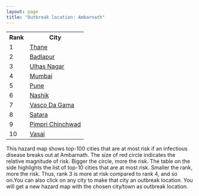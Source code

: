 ```yaml
---
layout: page
title: "Outbreak location: Ambarnath"
---
```

<div class="flex-container">
<div class="flex-item-left" id="mapid">
<script src="https://buda-magenta.github.io/hazard_map/load_map.js"></script>

<script>
var marker_outbreak = L.marker([19.143607, 73.295535],{"autoPan": true}).addTo(map); marker_outbreak.bindTooltip("Ambarnath").openTooltip();

var circle_1 = L.circle([19.194329, 72.970178], {"pane": "markerPane", "color": "red", "fill": true, "fillOpacity": 0.2, "fillRule": "evenodd", "lineCap": "round", "lineJoin": "round", "opacity": 1.0, "radius": 168223, "stroke": true, "weight": 3}).addTo(map);
circle_1.bindTooltip("Thane<br>rank: 1<br>hazard index: 0.168223")
circle_1.bindPopup('<a href="https://buda-magenta.github.io/hazard_map/Thane">Thane</a>')

var circle_2 = L.circle([25.895924, 82.437716], {"pane": "markerPane", "color": "red", "fill": true, "fillOpacity": 0.2, "fillRule": "evenodd", "lineCap": "round", "lineJoin": "round", "opacity": 1.0, "radius": 128112, "stroke": true, "weight": 3}).addTo(map);
circle_2.bindTooltip("Badlapur<br>rank: 2<br>hazard index: 0.128113")
circle_2.bindPopup('<a href="https://buda-magenta.github.io/hazard_map/Badlapur">Badlapur</a>')

var circle_3 = L.circle([19.261944, 73.194760], {"pane": "markerPane", "color": "red", "fill": true, "fillOpacity": 0.2, "fillRule": "evenodd", "lineCap": "round", "lineJoin": "round", "opacity": 1.0, "radius": 57485, "stroke": true, "weight": 3}).addTo(map);
circle_3.bindTooltip("Ulhas Nagar<br>rank: 3<br>hazard index: 0.057486")
circle_3.bindPopup('<a href="https://buda-magenta.github.io/hazard_map/Ulhas_Nagar">Ulhas Nagar</a>')

var circle_4 = L.circle([19.075990, 72.877393], {"pane": "markerPane", "color": "red", "fill": true, "fillOpacity": 0.2, "fillRule": "evenodd", "lineCap": "round", "lineJoin": "round", "opacity": 1.0, "radius": 13853, "stroke": true, "weight": 3}).addTo(map);
circle_4.bindTooltip("Mumbai<br>rank: 4<br>hazard index: 0.013854")
circle_4.bindPopup('<a href="https://buda-magenta.github.io/hazard_map/Mumbai">Mumbai</a>')

var circle_5 = L.circle([18.521428, 73.854454], {"pane": "markerPane", "color": "red", "fill": true, "fillOpacity": 0.2, "fillRule": "evenodd", "lineCap": "round", "lineJoin": "round", "opacity": 1.0, "radius": 3547, "stroke": true, "weight": 3}).addTo(map);
circle_5.bindTooltip("Pune<br>rank: 5<br>hazard index: 0.003547")
circle_5.bindPopup('<a href="https://buda-magenta.github.io/hazard_map/Pune">Pune</a>')

var circle_6 = L.circle([20.011247, 73.790236], {"pane": "markerPane", "color": "red", "fill": true, "fillOpacity": 0.2, "fillRule": "evenodd", "lineCap": "round", "lineJoin": "round", "opacity": 1.0, "radius": 1814, "stroke": true, "weight": 3}).addTo(map);
circle_6.bindTooltip("Nashik<br>rank: 6<br>hazard index: 0.001815")
circle_6.bindPopup('<a href="https://buda-magenta.github.io/hazard_map/Nashik">Nashik</a>')

var circle_7 = L.circle([15.398403, 73.812918], {"pane": "markerPane", "color": "red", "fill": true, "fillOpacity": 0.2, "fillRule": "evenodd", "lineCap": "round", "lineJoin": "round", "opacity": 1.0, "radius": 1360, "stroke": true, "weight": 3}).addTo(map);
circle_7.bindTooltip("Vasco Da Gama<br>rank: 7<br>hazard index: 0.001361")
circle_7.bindPopup('<a href="https://buda-magenta.github.io/hazard_map/Vasco_Da_Gama">Vasco Da Gama</a>')

var circle_8 = L.circle([17.636129, 74.298278], {"pane": "markerPane", "color": "red", "fill": true, "fillOpacity": 0.2, "fillRule": "evenodd", "lineCap": "round", "lineJoin": "round", "opacity": 1.0, "radius": 1185, "stroke": true, "weight": 3}).addTo(map);
circle_8.bindTooltip("Satara<br>rank: 8<br>hazard index: 0.001186")
circle_8.bindPopup('<a href="https://buda-magenta.github.io/hazard_map/Satara">Satara</a>')

var circle_9 = L.circle([18.627929, 73.800983], {"pane": "markerPane", "color": "red", "fill": true, "fillOpacity": 0.2, "fillRule": "evenodd", "lineCap": "round", "lineJoin": "round", "opacity": 1.0, "radius": 1163, "stroke": true, "weight": 3}).addTo(map);
circle_9.bindTooltip("Pimpri Chinchwad<br>rank: 9<br>hazard index: 0.001164")
circle_9.bindPopup('<a href="https://buda-magenta.github.io/hazard_map/Pimpri_Chinchwad">Pimpri Chinchwad</a>')

var circle_10 = L.circle([19.439885, 72.880383], {"pane": "markerPane", "color": "red", "fill": true, "fillOpacity": 0.2, "fillRule": "evenodd", "lineCap": "round", "lineJoin": "round", "opacity": 1.0, "radius": 735, "stroke": true, "weight": 3}).addTo(map);
circle_10.bindTooltip("Vasai<br>rank: 10<br>hazard index: 0.000736")
circle_10.bindPopup('<a href="https://buda-magenta.github.io/hazard_map/Vasai">Vasai</a>')

var circle_11 = L.circle([26.838100, 80.934600], {"pane": "markerPane", "color": "red", "fill": true, "fillOpacity": 0.2, "fillRule": "evenodd", "lineCap": "round", "lineJoin": "round", "opacity": 1.0, "radius": 565, "stroke": true, "weight": 3}).addTo(map);
circle_11.bindTooltip("Lucknow<br>rank: 11<br>hazard index: 0.000566")
circle_11.bindPopup('<a href="https://buda-magenta.github.io/hazard_map/Lucknow">Lucknow</a>')

var circle_12 = L.circle([19.295200, 72.854400], {"pane": "markerPane", "color": "red", "fill": true, "fillOpacity": 0.2, "fillRule": "evenodd", "lineCap": "round", "lineJoin": "round", "opacity": 1.0, "radius": 490, "stroke": true, "weight": 3}).addTo(map);
circle_12.bindTooltip("Mira-Bhayandar<br>rank: 12<br>hazard index: 0.000491")
circle_12.bindPopup('<a href="https://buda-magenta.github.io/hazard_map/Mira-Bhayandar">Mira-Bhayandar</a>')

var circle_13 = L.circle([19.362531, 73.078475], {"pane": "markerPane", "color": "red", "fill": true, "fillOpacity": 0.2, "fillRule": "evenodd", "lineCap": "round", "lineJoin": "round", "opacity": 1.0, "radius": 428, "stroke": true, "weight": 3}).addTo(map);
circle_13.bindTooltip("Bhiwandi<br>rank: 13<br>hazard index: 0.000429")
circle_13.bindPopup('<a href="https://buda-magenta.github.io/hazard_map/Bhiwandi">Bhiwandi</a>')

var circle_14 = L.circle([28.651718, 77.221939], {"pane": "markerPane", "color": "red", "fill": true, "fillOpacity": 0.2, "fillRule": "evenodd", "lineCap": "round", "lineJoin": "round", "opacity": 1.0, "radius": 342, "stroke": true, "weight": 3}).addTo(map);
circle_14.bindTooltip("Delhi<br>rank: 14<br>hazard index: 0.000342")
circle_14.bindPopup('<a href="https://buda-magenta.github.io/hazard_map/Delhi">Delhi</a>')

var circle_15 = L.circle([12.869810, 74.843008], {"pane": "markerPane", "color": "red", "fill": true, "fillOpacity": 0.2, "fillRule": "evenodd", "lineCap": "round", "lineJoin": "round", "opacity": 1.0, "radius": 269, "stroke": true, "weight": 3}).addTo(map);
circle_15.bindTooltip("Mangalore<br>rank: 15<br>hazard index: 0.000270")
circle_15.bindPopup('<a href="https://buda-magenta.github.io/hazard_map/Mangalore">Mangalore</a>')

var circle_16 = L.circle([25.335649, 83.007629], {"pane": "markerPane", "color": "red", "fill": true, "fillOpacity": 0.2, "fillRule": "evenodd", "lineCap": "round", "lineJoin": "round", "opacity": 1.0, "radius": 241, "stroke": true, "weight": 3}).addTo(map);
circle_16.bindTooltip("Varanasi<br>rank: 16<br>hazard index: 0.000241")
circle_16.bindPopup('<a href="https://buda-magenta.github.io/hazard_map/Varanasi">Varanasi</a>')

var circle_17 = L.circle([21.170200, 72.831100], {"pane": "markerPane", "color": "red", "fill": true, "fillOpacity": 0.2, "fillRule": "evenodd", "lineCap": "round", "lineJoin": "round", "opacity": 1.0, "radius": 237, "stroke": true, "weight": 3}).addTo(map);
circle_17.bindTooltip("Surat<br>rank: 17<br>hazard index: 0.000238")
circle_17.bindPopup('<a href="https://buda-magenta.github.io/hazard_map/Surat">Surat</a>')

var circle_18 = L.circle([23.021624, 72.579707], {"pane": "markerPane", "color": "red", "fill": true, "fillOpacity": 0.2, "fillRule": "evenodd", "lineCap": "round", "lineJoin": "round", "opacity": 1.0, "radius": 234, "stroke": true, "weight": 3}).addTo(map);
circle_18.bindTooltip("Ahmedabad<br>rank: 18<br>hazard index: 0.000234")
circle_18.bindPopup('<a href="https://buda-magenta.github.io/hazard_map/Ahmedabad">Ahmedabad</a>')

var circle_19 = L.circle([25.438130, 81.833800], {"pane": "markerPane", "color": "red", "fill": true, "fillOpacity": 0.2, "fillRule": "evenodd", "lineCap": "round", "lineJoin": "round", "opacity": 1.0, "radius": 224, "stroke": true, "weight": 3}).addTo(map);
circle_19.bindTooltip("Allahabad<br>rank: 19<br>hazard index: 0.000224")
circle_19.bindPopup('<a href="https://buda-magenta.github.io/hazard_map/Allahabad">Allahabad</a>')

var circle_20 = L.circle([19.250000, 74.750000], {"pane": "markerPane", "color": "red", "fill": true, "fillOpacity": 0.2, "fillRule": "evenodd", "lineCap": "round", "lineJoin": "round", "opacity": 1.0, "radius": 211, "stroke": true, "weight": 3}).addTo(map);
circle_20.bindTooltip("Ahmadnagar<br>rank: 20<br>hazard index: 0.000211")
circle_20.bindPopup('<a href="https://buda-magenta.github.io/hazard_map/Ahmadnagar">Ahmadnagar</a>')

var circle_21 = L.circle([23.160894, 79.949770], {"pane": "markerPane", "color": "red", "fill": true, "fillOpacity": 0.2, "fillRule": "evenodd", "lineCap": "round", "lineJoin": "round", "opacity": 1.0, "radius": 210, "stroke": true, "weight": 3}).addTo(map);
circle_21.bindTooltip("Jabalpur<br>rank: 21<br>hazard index: 0.000211")
circle_21.bindPopup('<a href="https://buda-magenta.github.io/hazard_map/Jabalpur">Jabalpur</a>')

var circle_22 = L.circle([17.388786, 78.461065], {"pane": "markerPane", "color": "red", "fill": true, "fillOpacity": 0.2, "fillRule": "evenodd", "lineCap": "round", "lineJoin": "round", "opacity": 1.0, "radius": 209, "stroke": true, "weight": 3}).addTo(map);
circle_22.bindTooltip("Hyderabad<br>rank: 22<br>hazard index: 0.000209")
circle_22.bindPopup('<a href="https://buda-magenta.github.io/hazard_map/Hyderabad">Hyderabad</a>')

var circle_23 = L.circle([21.149813, 79.082056], {"pane": "markerPane", "color": "red", "fill": true, "fillOpacity": 0.2, "fillRule": "evenodd", "lineCap": "round", "lineJoin": "round", "opacity": 1.0, "radius": 198, "stroke": true, "weight": 3}).addTo(map);
circle_23.bindTooltip("Nagpur<br>rank: 23<br>hazard index: 0.000199")
circle_23.bindPopup('<a href="https://buda-magenta.github.io/hazard_map/Nagpur">Nagpur</a>')

var circle_24 = L.circle([8.576971, 77.050125], {"pane": "markerPane", "color": "red", "fill": true, "fillOpacity": 0.2, "fillRule": "evenodd", "lineCap": "round", "lineJoin": "round", "opacity": 1.0, "radius": 166, "stroke": true, "weight": 3}).addTo(map);
circle_24.bindTooltip("Thiruvananthapuram<br>rank: 24<br>hazard index: 0.000167")
circle_24.bindPopup('<a href="https://buda-magenta.github.io/hazard_map/Thiruvananthapuram">Thiruvananthapuram</a>')

var circle_25 = L.circle([12.979120, 77.591300], {"pane": "markerPane", "color": "red", "fill": true, "fillOpacity": 0.2, "fillRule": "evenodd", "lineCap": "round", "lineJoin": "round", "opacity": 1.0, "radius": 155, "stroke": true, "weight": 3}).addTo(map);
circle_25.bindTooltip("Bangalore<br>rank: 25<br>hazard index: 0.000156")
circle_25.bindPopup('<a href="https://buda-magenta.github.io/hazard_map/Bangalore">Bangalore</a>')

var circle_26 = L.circle([20.843512, 75.525927], {"pane": "markerPane", "color": "red", "fill": true, "fillOpacity": 0.2, "fillRule": "evenodd", "lineCap": "round", "lineJoin": "round", "opacity": 1.0, "radius": 147, "stroke": true, "weight": 3}).addTo(map);
circle_26.bindTooltip("Jalgaon<br>rank: 26<br>hazard index: 0.000147")
circle_26.bindPopup('<a href="https://buda-magenta.github.io/hazard_map/Jalgaon">Jalgaon</a>')

var circle_27 = L.circle([26.671329, 83.364583], {"pane": "markerPane", "color": "red", "fill": true, "fillOpacity": 0.2, "fillRule": "evenodd", "lineCap": "round", "lineJoin": "round", "opacity": 1.0, "radius": 134, "stroke": true, "weight": 3}).addTo(map);
circle_27.bindTooltip("Gorakhpur<br>rank: 27<br>hazard index: 0.000135")
circle_27.bindPopup('<a href="https://buda-magenta.github.io/hazard_map/Gorakhpur">Gorakhpur</a>')

var circle_28 = L.circle([19.877263, 75.339024], {"pane": "markerPane", "color": "red", "fill": true, "fillOpacity": 0.2, "fillRule": "evenodd", "lineCap": "round", "lineJoin": "round", "opacity": 1.0, "radius": 129, "stroke": true, "weight": 3}).addTo(map);
circle_28.bindTooltip("Aurangabad<br>rank: 28<br>hazard index: 0.000129")
circle_28.bindPopup('<a href="https://buda-magenta.github.io/hazard_map/Aurangabad">Aurangabad</a>')

var circle_29 = L.circle([17.849907, 75.276320], {"pane": "markerPane", "color": "red", "fill": true, "fillOpacity": 0.2, "fillRule": "evenodd", "lineCap": "round", "lineJoin": "round", "opacity": 1.0, "radius": 125, "stroke": true, "weight": 3}).addTo(map);
circle_29.bindTooltip("Solapur<br>rank: 29<br>hazard index: 0.000125")
circle_29.bindPopup('<a href="https://buda-magenta.github.io/hazard_map/Solapur">Solapur</a>')

var circle_30 = L.circle([25.531031, 78.652689], {"pane": "markerPane", "color": "red", "fill": true, "fillOpacity": 0.2, "fillRule": "evenodd", "lineCap": "round", "lineJoin": "round", "opacity": 1.0, "radius": 120, "stroke": true, "weight": 3}).addTo(map);
circle_30.bindTooltip("Jhansi<br>rank: 30<br>hazard index: 0.000121")
circle_30.bindPopup('<a href="https://buda-magenta.github.io/hazard_map/Jhansi">Jhansi</a>')

var circle_31 = L.circle([22.541418, 88.357691], {"pane": "markerPane", "color": "red", "fill": true, "fillOpacity": 0.2, "fillRule": "evenodd", "lineCap": "round", "lineJoin": "round", "opacity": 1.0, "radius": 118, "stroke": true, "weight": 3}).addTo(map);
circle_31.bindTooltip("Kolkata<br>rank: 31<br>hazard index: 0.000118")
circle_31.bindPopup('<a href="https://buda-magenta.github.io/hazard_map/Kolkata">Kolkata</a>')

var circle_32 = L.circle([13.083694, 80.270186], {"pane": "markerPane", "color": "red", "fill": true, "fillOpacity": 0.2, "fillRule": "evenodd", "lineCap": "round", "lineJoin": "round", "opacity": 1.0, "radius": 100, "stroke": true, "weight": 3}).addTo(map);
circle_32.bindTooltip("Chennai<br>rank: 32<br>hazard index: 0.000100")
circle_32.bindPopup('<a href="https://buda-magenta.github.io/hazard_map/Chennai">Chennai</a>')

var circle_33 = L.circle([11.258608, 75.778874], {"pane": "markerPane", "color": "red", "fill": true, "fillOpacity": 0.2, "fillRule": "evenodd", "lineCap": "round", "lineJoin": "round", "opacity": 1.0, "radius": 92, "stroke": true, "weight": 3}).addTo(map);
circle_33.bindTooltip("Kozhikode<br>rank: 33<br>hazard index: 0.000093")
circle_33.bindPopup('<a href="https://buda-magenta.github.io/hazard_map/Kozhikode">Kozhikode</a>')

var circle_34 = L.circle([22.297314, 73.194257], {"pane": "markerPane", "color": "red", "fill": true, "fillOpacity": 0.2, "fillRule": "evenodd", "lineCap": "round", "lineJoin": "round", "opacity": 1.0, "radius": 90, "stroke": true, "weight": 3}).addTo(map);
circle_34.bindTooltip("Vadodara<br>rank: 34<br>hazard index: 0.000091")
circle_34.bindPopup('<a href="https://buda-magenta.github.io/hazard_map/Vadodara">Vadodara</a>')

var circle_35 = L.circle([20.952407, 72.932383], {"pane": "markerPane", "color": "red", "fill": true, "fillOpacity": 0.2, "fillRule": "evenodd", "lineCap": "round", "lineJoin": "round", "opacity": 1.0, "radius": 90, "stroke": true, "weight": 3}).addTo(map);
circle_35.bindTooltip("Navsari<br>rank: 35<br>hazard index: 0.000090")
circle_35.bindPopup('<a href="https://buda-magenta.github.io/hazard_map/Navsari">Navsari</a>')

var circle_36 = L.circle([19.169335, 77.311013], {"pane": "markerPane", "color": "red", "fill": true, "fillOpacity": 0.2, "fillRule": "evenodd", "lineCap": "round", "lineJoin": "round", "opacity": 1.0, "radius": 88, "stroke": true, "weight": 3}).addTo(map);
circle_36.bindTooltip("Nanded Waghala<br>rank: 36<br>hazard index: 0.000088")
circle_36.bindPopup('<a href="https://buda-magenta.github.io/hazard_map/Nanded_Waghala">Nanded Waghala</a>')

var circle_37 = L.circle([20.432402, 73.141172], {"pane": "markerPane", "color": "red", "fill": true, "fillOpacity": 0.2, "fillRule": "evenodd", "lineCap": "round", "lineJoin": "round", "opacity": 1.0, "radius": 86, "stroke": true, "weight": 3}).addTo(map);
circle_37.bindTooltip("Valsad<br>rank: 37<br>hazard index: 0.000087")
circle_37.bindPopup('<a href="https://buda-magenta.github.io/hazard_map/Valsad">Valsad</a>')

var circle_38 = L.circle([20.993276, 75.839983], {"pane": "markerPane", "color": "red", "fill": true, "fillOpacity": 0.2, "fillRule": "evenodd", "lineCap": "round", "lineJoin": "round", "opacity": 1.0, "radius": 83, "stroke": true, "weight": 3}).addTo(map);
circle_38.bindTooltip("Bhusawal<br>rank: 38<br>hazard index: 0.000083")
circle_38.bindPopup('<a href="https://buda-magenta.github.io/hazard_map/Bhusawal">Bhusawal</a>')

var circle_39 = L.circle([23.258486, 77.401989], {"pane": "markerPane", "color": "red", "fill": true, "fillOpacity": 0.2, "fillRule": "evenodd", "lineCap": "round", "lineJoin": "round", "opacity": 1.0, "radius": 82, "stroke": true, "weight": 3}).addTo(map);
circle_39.bindTooltip("Bhopal<br>rank: 39<br>hazard index: 0.000083")
circle_39.bindPopup('<a href="https://buda-magenta.github.io/hazard_map/Bhopal">Bhopal</a>')

var circle_40 = L.circle([25.609324, 85.123525], {"pane": "markerPane", "color": "red", "fill": true, "fillOpacity": 0.2, "fillRule": "evenodd", "lineCap": "round", "lineJoin": "round", "opacity": 1.0, "radius": 80, "stroke": true, "weight": 3}).addTo(map);
circle_40.bindTooltip("Patna<br>rank: 40<br>hazard index: 0.000081")
circle_40.bindPopup('<a href="https://buda-magenta.github.io/hazard_map/Patna">Patna</a>')

var circle_41 = L.circle([8.887951, 76.595501], {"pane": "markerPane", "color": "red", "fill": true, "fillOpacity": 0.2, "fillRule": "evenodd", "lineCap": "round", "lineJoin": "round", "opacity": 1.0, "radius": 77, "stroke": true, "weight": 3}).addTo(map);
circle_41.bindTooltip("Kollam<br>rank: 41<br>hazard index: 0.000077")
circle_41.bindPopup('<a href="https://buda-magenta.github.io/hazard_map/Kollam">Kollam</a>')

var circle_42 = L.circle([19.918233, 75.868625], {"pane": "markerPane", "color": "red", "fill": true, "fillOpacity": 0.2, "fillRule": "evenodd", "lineCap": "round", "lineJoin": "round", "opacity": 1.0, "radius": 71, "stroke": true, "weight": 3}).addTo(map);
circle_42.bindTooltip("Jalna<br>rank: 42<br>hazard index: 0.000071")
circle_42.bindPopup('<a href="https://buda-magenta.github.io/hazard_map/Jalna">Jalna</a>')

var circle_43 = L.circle([10.525626, 76.213254], {"pane": "markerPane", "color": "red", "fill": true, "fillOpacity": 0.2, "fillRule": "evenodd", "lineCap": "round", "lineJoin": "round", "opacity": 1.0, "radius": 70, "stroke": true, "weight": 3}).addTo(map);
circle_43.bindTooltip("Thrissur<br>rank: 43<br>hazard index: 0.000071")
circle_43.bindPopup('<a href="https://buda-magenta.github.io/hazard_map/Thrissur">Thrissur</a>')

var circle_44 = L.circle([13.341917, 74.747323], {"pane": "markerPane", "color": "red", "fill": true, "fillOpacity": 0.2, "fillRule": "evenodd", "lineCap": "round", "lineJoin": "round", "opacity": 1.0, "radius": 69, "stroke": true, "weight": 3}).addTo(map);
circle_44.bindTooltip("Udupi<br>rank: 44<br>hazard index: 0.000070")
circle_44.bindPopup('<a href="https://buda-magenta.github.io/hazard_map/Udupi">Udupi</a>')

var circle_45 = L.circle([16.850253, 74.594888], {"pane": "markerPane", "color": "red", "fill": true, "fillOpacity": 0.2, "fillRule": "evenodd", "lineCap": "round", "lineJoin": "round", "opacity": 1.0, "radius": 65, "stroke": true, "weight": 3}).addTo(map);
circle_45.bindTooltip("Sangli<br>rank: 45<br>hazard index: 0.000065")
circle_45.bindPopup('<a href="https://buda-magenta.github.io/hazard_map/Sangli">Sangli</a>')

var circle_46 = L.circle([26.055318, 82.993139], {"pane": "markerPane", "color": "red", "fill": true, "fillOpacity": 0.2, "fillRule": "evenodd", "lineCap": "round", "lineJoin": "round", "opacity": 1.0, "radius": 62, "stroke": true, "weight": 3}).addTo(map);
circle_46.bindTooltip("Nizamabad<br>rank: 46<br>hazard index: 0.000062")
circle_46.bindPopup('<a href="https://buda-magenta.github.io/hazard_map/Nizamabad">Nizamabad</a>')

var circle_47 = L.circle([25.954628, 83.647350], {"pane": "markerPane", "color": "red", "fill": true, "fillOpacity": 0.2, "fillRule": "evenodd", "lineCap": "round", "lineJoin": "round", "opacity": 1.0, "radius": 56, "stroke": true, "weight": 3}).addTo(map);
circle_47.bindTooltip("Maunath Bhanjan<br>rank: 47<br>hazard index: 0.000056")
circle_47.bindPopup('<a href="https://buda-magenta.github.io/hazard_map/Maunath_Bhanjan">Maunath Bhanjan</a>')

var circle_48 = L.circle([24.500000, 81.000000], {"pane": "markerPane", "color": "red", "fill": true, "fillOpacity": 0.2, "fillRule": "evenodd", "lineCap": "round", "lineJoin": "round", "opacity": 1.0, "radius": 53, "stroke": true, "weight": 3}).addTo(map);
circle_48.bindTooltip("Satna<br>rank: 48<br>hazard index: 0.000053")
circle_48.bindPopup('<a href="https://buda-magenta.github.io/hazard_map/Satna">Satna</a>')

var circle_49 = L.circle([15.351838, 75.137985], {"pane": "markerPane", "color": "red", "fill": true, "fillOpacity": 0.2, "fillRule": "evenodd", "lineCap": "round", "lineJoin": "round", "opacity": 1.0, "radius": 51, "stroke": true, "weight": 3}).addTo(map);
circle_49.bindTooltip("Hubli<br>rank: 49<br>hazard index: 0.000052")
circle_49.bindPopup('<a href="https://buda-magenta.github.io/hazard_map/Hubli">Hubli</a>')

var circle_50 = L.circle([19.290314, 76.602903], {"pane": "markerPane", "color": "red", "fill": true, "fillOpacity": 0.2, "fillRule": "evenodd", "lineCap": "round", "lineJoin": "round", "opacity": 1.0, "radius": 51, "stroke": true, "weight": 3}).addTo(map);
circle_50.bindTooltip("Parbhani<br>rank: 50<br>hazard index: 0.000052")
circle_50.bindPopup('<a href="https://buda-magenta.github.io/hazard_map/Parbhani">Parbhani</a>')

var circle_51 = L.circle([24.759267, 81.655000], {"pane": "markerPane", "color": "red", "fill": true, "fillOpacity": 0.2, "fillRule": "evenodd", "lineCap": "round", "lineJoin": "round", "opacity": 1.0, "radius": 47, "stroke": true, "weight": 3}).addTo(map);
circle_51.bindTooltip("Rewa<br>rank: 51<br>hazard index: 0.000047")
circle_51.bindPopup('<a href="https://buda-magenta.github.io/hazard_map/Rewa">Rewa</a>')

var circle_52 = L.circle([24.935635, 82.647701], {"pane": "markerPane", "color": "red", "fill": true, "fillOpacity": 0.2, "fillRule": "evenodd", "lineCap": "round", "lineJoin": "round", "opacity": 1.0, "radius": 46, "stroke": true, "weight": 3}).addTo(map);
circle_52.bindTooltip("Mirzapur<br>rank: 52<br>hazard index: 0.000047")
circle_52.bindPopup('<a href="https://buda-magenta.github.io/hazard_map/Mirzapur">Mirzapur</a>')

var circle_53 = L.circle([26.915458, 75.818982], {"pane": "markerPane", "color": "red", "fill": true, "fillOpacity": 0.2, "fillRule": "evenodd", "lineCap": "round", "lineJoin": "round", "opacity": 1.0, "radius": 45, "stroke": true, "weight": 3}).addTo(map);
circle_53.bindTooltip("Jaipur<br>rank: 53<br>hazard index: 0.000046")
circle_53.bindPopup('<a href="https://buda-magenta.github.io/hazard_map/Jaipur">Jaipur</a>')

var circle_54 = L.circle([24.197443, 82.666145], {"pane": "markerPane", "color": "red", "fill": true, "fillOpacity": 0.2, "fillRule": "evenodd", "lineCap": "round", "lineJoin": "round", "opacity": 1.0, "radius": 44, "stroke": true, "weight": 3}).addTo(map);
circle_54.bindTooltip("Singrauli<br>rank: 54<br>hazard index: 0.000044")
circle_54.bindPopup('<a href="https://buda-magenta.github.io/hazard_map/Singrauli">Singrauli</a>')

var circle_55 = L.circle([20.761862, 77.192172], {"pane": "markerPane", "color": "red", "fill": true, "fillOpacity": 0.2, "fillRule": "evenodd", "lineCap": "round", "lineJoin": "round", "opacity": 1.0, "radius": 43, "stroke": true, "weight": 3}).addTo(map);
circle_55.bindTooltip("Akola<br>rank: 55<br>hazard index: 0.000043")
circle_55.bindPopup('<a href="https://buda-magenta.github.io/hazard_map/Akola">Akola</a>')

var circle_56 = L.circle([20.325704, 78.116914], {"pane": "markerPane", "color": "red", "fill": true, "fillOpacity": 0.2, "fillRule": "evenodd", "lineCap": "round", "lineJoin": "round", "opacity": 1.0, "radius": 42, "stroke": true, "weight": 3}).addTo(map);
circle_56.bindTooltip("Yavatmal<br>rank: 56<br>hazard index: 0.000043")
circle_56.bindPopup('<a href="https://buda-magenta.github.io/hazard_map/Yavatmal">Yavatmal</a>')

var circle_57 = L.circle([26.269721, 82.994425], {"pane": "markerPane", "color": "red", "fill": true, "fillOpacity": 0.2, "fillRule": "evenodd", "lineCap": "round", "lineJoin": "round", "opacity": 1.0, "radius": 42, "stroke": true, "weight": 3}).addTo(map);
circle_57.bindTooltip("Burhanpur<br>rank: 57<br>hazard index: 0.000042")
circle_57.bindPopup('<a href="https://buda-magenta.github.io/hazard_map/Burhanpur">Burhanpur</a>')

var circle_58 = L.circle([9.931308, 76.267414], {"pane": "markerPane", "color": "red", "fill": true, "fillOpacity": 0.2, "fillRule": "evenodd", "lineCap": "round", "lineJoin": "round", "opacity": 1.0, "radius": 41, "stroke": true, "weight": 3}).addTo(map);
circle_58.bindTooltip("Kochi<br>rank: 58<br>hazard index: 0.000042")
circle_58.bindPopup('<a href="https://buda-magenta.github.io/hazard_map/Kochi">Kochi</a>')

var circle_59 = L.circle([16.702841, 74.240533], {"pane": "markerPane", "color": "red", "fill": true, "fillOpacity": 0.2, "fillRule": "evenodd", "lineCap": "round", "lineJoin": "round", "opacity": 1.0, "radius": 40, "stroke": true, "weight": 3}).addTo(map);
circle_59.bindTooltip("Kolhapur<br>rank: 59<br>hazard index: 0.000041")
circle_59.bindPopup('<a href="https://buda-magenta.github.io/hazard_map/Kolhapur">Kolhapur</a>')

var circle_60 = L.circle([26.460914, 80.321759], {"pane": "markerPane", "color": "red", "fill": true, "fillOpacity": 0.2, "fillRule": "evenodd", "lineCap": "round", "lineJoin": "round", "opacity": 1.0, "radius": 40, "stroke": true, "weight": 3}).addTo(map);
circle_60.bindTooltip("Kanpur<br>rank: 60<br>hazard index: 0.000040")
circle_60.bindPopup('<a href="https://buda-magenta.github.io/hazard_map/Kanpur">Kanpur</a>')

var circle_61 = L.circle([25.843539, 80.918004], {"pane": "markerPane", "color": "red", "fill": true, "fillOpacity": 0.2, "fillRule": "evenodd", "lineCap": "round", "lineJoin": "round", "opacity": 1.0, "radius": 38, "stroke": true, "weight": 3}).addTo(map);
circle_61.bindTooltip("Fatehpur<br>rank: 61<br>hazard index: 0.000039")
circle_61.bindPopup('<a href="https://buda-magenta.github.io/hazard_map/Fatehpur">Fatehpur</a>')

var circle_62 = L.circle([26.250000, 81.250000], {"pane": "markerPane", "color": "red", "fill": true, "fillOpacity": 0.2, "fillRule": "evenodd", "lineCap": "round", "lineJoin": "round", "opacity": 1.0, "radius": 38, "stroke": true, "weight": 3}).addTo(map);
circle_62.bindTooltip("Rae Bareli<br>rank: 62<br>hazard index: 0.000038")
circle_62.bindPopup('<a href="https://buda-magenta.github.io/hazard_map/Rae_Bareli">Rae Bareli</a>')

var circle_63 = L.circle([24.900100, 84.018211], {"pane": "markerPane", "color": "red", "fill": true, "fillOpacity": 0.2, "fillRule": "evenodd", "lineCap": "round", "lineJoin": "round", "opacity": 1.0, "radius": 38, "stroke": true, "weight": 3}).addTo(map);
circle_63.bindTooltip("Sasaram<br>rank: 63<br>hazard index: 0.000038")
circle_63.bindPopup('<a href="https://buda-magenta.github.io/hazard_map/Sasaram">Sasaram</a>')

var circle_64 = L.circle([25.264902, 82.985787], {"pane": "markerPane", "color": "red", "fill": true, "fillOpacity": 0.2, "fillRule": "evenodd", "lineCap": "round", "lineJoin": "round", "opacity": 1.0, "radius": 37, "stroke": true, "weight": 3}).addTo(map);
circle_64.bindTooltip("Morvi<br>rank: 64<br>hazard index: 0.000038")
circle_64.bindPopup('<a href="https://buda-magenta.github.io/hazard_map/Morvi">Morvi</a>')

var circle_65 = L.circle([26.575504, 80.613762], {"pane": "markerPane", "color": "red", "fill": true, "fillOpacity": 0.2, "fillRule": "evenodd", "lineCap": "round", "lineJoin": "round", "opacity": 1.0, "radius": 35, "stroke": true, "weight": 3}).addTo(map);
circle_65.bindTooltip("Unnao<br>rank: 65<br>hazard index: 0.000036")
circle_65.bindPopup('<a href="https://buda-magenta.github.io/hazard_map/Unnao">Unnao</a>')

var circle_66 = L.circle([21.977864, 76.568828], {"pane": "markerPane", "color": "red", "fill": true, "fillOpacity": 0.2, "fillRule": "evenodd", "lineCap": "round", "lineJoin": "round", "opacity": 1.0, "radius": 34, "stroke": true, "weight": 3}).addTo(map);
circle_66.bindTooltip("Khandwa<br>rank: 66<br>hazard index: 0.000035")
circle_66.bindPopup('<a href="https://buda-magenta.github.io/hazard_map/Khandwa">Khandwa</a>')

var circle_67 = L.circle([25.795593, 82.488341], {"pane": "markerPane", "color": "red", "fill": true, "fillOpacity": 0.2, "fillRule": "evenodd", "lineCap": "round", "lineJoin": "round", "opacity": 1.0, "radius": 34, "stroke": true, "weight": 3}).addTo(map);
circle_67.bindTooltip("Jaunpur<br>rank: 67<br>hazard index: 0.000034")
circle_67.bindPopup('<a href="https://buda-magenta.github.io/hazard_map/Jaunpur">Jaunpur</a>')

var circle_68 = L.circle([21.237947, 81.633683], {"pane": "markerPane", "color": "red", "fill": true, "fillOpacity": 0.2, "fillRule": "evenodd", "lineCap": "round", "lineJoin": "round", "opacity": 1.0, "radius": 34, "stroke": true, "weight": 3}).addTo(map);
circle_68.bindTooltip("Raipur<br>rank: 68<br>hazard index: 0.000034")
circle_68.bindPopup('<a href="https://buda-magenta.github.io/hazard_map/Raipur">Raipur</a>')

var circle_69 = L.circle([26.022697, 83.028873], {"pane": "markerPane", "color": "red", "fill": true, "fillOpacity": 0.2, "fillRule": "evenodd", "lineCap": "round", "lineJoin": "round", "opacity": 1.0, "radius": 31, "stroke": true, "weight": 3}).addTo(map);
circle_69.bindTooltip("Azamgarh<br>rank: 69<br>hazard index: 0.000031")
circle_69.bindPopup('<a href="https://buda-magenta.github.io/hazard_map/Azamgarh">Azamgarh</a>')

var circle_70 = L.circle([26.423847, 83.762732], {"pane": "markerPane", "color": "red", "fill": true, "fillOpacity": 0.2, "fillRule": "evenodd", "lineCap": "round", "lineJoin": "round", "opacity": 1.0, "radius": 31, "stroke": true, "weight": 3}).addTo(map);
circle_70.bindTooltip("Deoria<br>rank: 70<br>hazard index: 0.000031")
circle_70.bindPopup('<a href="https://buda-magenta.github.io/hazard_map/Deoria">Deoria</a>')

var circle_71 = L.circle([25.572433, 83.609605], {"pane": "markerPane", "color": "red", "fill": true, "fillOpacity": 0.2, "fillRule": "evenodd", "lineCap": "round", "lineJoin": "round", "opacity": 1.0, "radius": 30, "stroke": true, "weight": 3}).addTo(map);
circle_71.bindTooltip("Medinipur<br>rank: 71<br>hazard index: 0.000031")
circle_71.bindPopup('<a href="https://buda-magenta.github.io/hazard_map/Medinipur">Medinipur</a>')

var circle_72 = L.circle([9.500665, 76.412414], {"pane": "markerPane", "color": "red", "fill": true, "fillOpacity": 0.2, "fillRule": "evenodd", "lineCap": "round", "lineJoin": "round", "opacity": 1.0, "radius": 29, "stroke": true, "weight": 3}).addTo(map);
circle_72.bindTooltip("Alappuzha<br>rank: 72<br>hazard index: 0.000029")
circle_72.bindPopup('<a href="https://buda-magenta.github.io/hazard_map/Alappuzha">Alappuzha</a>')

var circle_73 = L.circle([25.280733, 83.125128], {"pane": "markerPane", "color": "red", "fill": true, "fillOpacity": 0.2, "fillRule": "evenodd", "lineCap": "round", "lineJoin": "round", "opacity": 1.0, "radius": 29, "stroke": true, "weight": 3}).addTo(map);
circle_73.bindTooltip("Mughal Sarai<br>rank: 73<br>hazard index: 0.000029")
circle_73.bindPopup('<a href="https://buda-magenta.github.io/hazard_map/Mughal_Sarai">Mughal Sarai</a>')

var circle_74 = L.circle([26.131004, 84.391257], {"pane": "markerPane", "color": "red", "fill": true, "fillOpacity": 0.2, "fillRule": "evenodd", "lineCap": "round", "lineJoin": "round", "opacity": 1.0, "radius": 29, "stroke": true, "weight": 3}).addTo(map);
circle_74.bindTooltip("Siwan<br>rank: 74<br>hazard index: 0.000029")
circle_74.bindPopup('<a href="https://buda-magenta.github.io/hazard_map/Siwan">Siwan</a>')

var circle_75 = L.circle([22.720362, 75.868200], {"pane": "markerPane", "color": "red", "fill": true, "fillOpacity": 0.2, "fillRule": "evenodd", "lineCap": "round", "lineJoin": "round", "opacity": 1.0, "radius": 28, "stroke": true, "weight": 3}).addTo(map);
circle_75.bindTooltip("Indore<br>rank: 75<br>hazard index: 0.000029")
circle_75.bindPopup('<a href="https://buda-magenta.github.io/hazard_map/Indore">Indore</a>')

var circle_76 = L.circle([15.857267, 74.506934], {"pane": "markerPane", "color": "red", "fill": true, "fillOpacity": 0.2, "fillRule": "evenodd", "lineCap": "round", "lineJoin": "round", "opacity": 1.0, "radius": 26, "stroke": true, "weight": 3}).addTo(map);
circle_76.bindTooltip("Belgaum<br>rank: 76<br>hazard index: 0.000027")
circle_76.bindPopup('<a href="https://buda-magenta.github.io/hazard_map/Belgaum">Belgaum</a>')

var circle_77 = L.circle([26.638076, 82.059024], {"pane": "markerPane", "color": "red", "fill": true, "fillOpacity": 0.2, "fillRule": "evenodd", "lineCap": "round", "lineJoin": "round", "opacity": 1.0, "radius": 26, "stroke": true, "weight": 3}).addTo(map);
circle_77.bindTooltip("Faizabad<br>rank: 77<br>hazard index: 0.000027")
circle_77.bindPopup('<a href="https://buda-magenta.github.io/hazard_map/Faizabad">Faizabad</a>')

var circle_78 = L.circle([11.001812, 76.962842], {"pane": "markerPane", "color": "red", "fill": true, "fillOpacity": 0.2, "fillRule": "evenodd", "lineCap": "round", "lineJoin": "round", "opacity": 1.0, "radius": 24, "stroke": true, "weight": 3}).addTo(map);
circle_78.bindTooltip("Coimbatore<br>rank: 78<br>hazard index: 0.000024")
circle_78.bindPopup('<a href="https://buda-magenta.github.io/hazard_map/Coimbatore">Coimbatore</a>')

var circle_79 = L.circle([26.724789, 82.793269], {"pane": "markerPane", "color": "red", "fill": true, "fillOpacity": 0.2, "fillRule": "evenodd", "lineCap": "round", "lineJoin": "round", "opacity": 1.0, "radius": 24, "stroke": true, "weight": 3}).addTo(map);
circle_79.bindTooltip("Basti<br>rank: 79<br>hazard index: 0.000024")
circle_79.bindPopup('<a href="https://buda-magenta.github.io/hazard_map/Basti">Basti</a>')

var circle_80 = L.circle([25.562071, 84.015672], {"pane": "markerPane", "color": "red", "fill": true, "fillOpacity": 0.2, "fillRule": "evenodd", "lineCap": "round", "lineJoin": "round", "opacity": 1.0, "radius": 23, "stroke": true, "weight": 3}).addTo(map);
circle_80.bindTooltip("Buxar<br>rank: 80<br>hazard index: 0.000023")
circle_80.bindPopup('<a href="https://buda-magenta.github.io/hazard_map/Buxar">Buxar</a>')

var circle_81 = L.circle([25.877933, 84.119959], {"pane": "markerPane", "color": "red", "fill": true, "fillOpacity": 0.2, "fillRule": "evenodd", "lineCap": "round", "lineJoin": "round", "opacity": 1.0, "radius": 23, "stroke": true, "weight": 3}).addTo(map);
circle_81.bindTooltip("Ballia<br>rank: 81<br>hazard index: 0.000023")
circle_81.bindPopup('<a href="https://buda-magenta.github.io/hazard_map/Ballia">Ballia</a>')

var circle_82 = L.circle([27.109667, 81.918329], {"pane": "markerPane", "color": "red", "fill": true, "fillOpacity": 0.2, "fillRule": "evenodd", "lineCap": "round", "lineJoin": "round", "opacity": 1.0, "radius": 22, "stroke": true, "weight": 3}).addTo(map);
circle_82.bindTooltip("Gonda<br>rank: 82<br>hazard index: 0.000023")
circle_82.bindPopup('<a href="https://buda-magenta.github.io/hazard_map/Gonda">Gonda</a>')

var circle_83 = L.circle([25.603508, 83.507454], {"pane": "markerPane", "color": "red", "fill": true, "fillOpacity": 0.2, "fillRule": "evenodd", "lineCap": "round", "lineJoin": "round", "opacity": 1.0, "radius": 22, "stroke": true, "weight": 3}).addTo(map);
circle_83.bindTooltip("Ghazipur<br>rank: 83<br>hazard index: 0.000022")
circle_83.bindPopup('<a href="https://buda-magenta.github.io/hazard_map/Ghazipur">Ghazipur</a>')

var circle_84 = L.circle([21.154541, 77.644296], {"pane": "markerPane", "color": "red", "fill": true, "fillOpacity": 0.2, "fillRule": "evenodd", "lineCap": "round", "lineJoin": "round", "opacity": 1.0, "radius": 21, "stroke": true, "weight": 3}).addTo(map);
circle_84.bindTooltip("Amravati<br>rank: 84<br>hazard index: 0.000021")
circle_84.bindPopup('<a href="https://buda-magenta.github.io/hazard_map/Amravati">Amravati</a>')

var circle_85 = L.circle([16.695935, 74.455575], {"pane": "markerPane", "color": "red", "fill": true, "fillOpacity": 0.2, "fillRule": "evenodd", "lineCap": "round", "lineJoin": "round", "opacity": 1.0, "radius": 21, "stroke": true, "weight": 3}).addTo(map);
circle_85.bindTooltip("Ichalkaranji<br>rank: 85<br>hazard index: 0.000021")
circle_85.bindPopup('<a href="https://buda-magenta.github.io/hazard_map/Ichalkaranji">Ichalkaranji</a>')

var circle_86 = L.circle([22.305199, 70.802834], {"pane": "markerPane", "color": "red", "fill": true, "fillOpacity": 0.2, "fillRule": "evenodd", "lineCap": "round", "lineJoin": "round", "opacity": 1.0, "radius": 19, "stroke": true, "weight": 3}).addTo(map);
circle_86.bindTooltip("Rajkot<br>rank: 86<br>hazard index: 0.000020")
circle_86.bindPopup('<a href="https://buda-magenta.github.io/hazard_map/Rajkot">Rajkot</a>')

var circle_87 = L.circle([24.578721, 73.686257], {"pane": "markerPane", "color": "red", "fill": true, "fillOpacity": 0.2, "fillRule": "evenodd", "lineCap": "round", "lineJoin": "round", "opacity": 1.0, "radius": 19, "stroke": true, "weight": 3}).addTo(map);
circle_87.bindTooltip("Udaipur<br>rank: 87<br>hazard index: 0.000019")
circle_87.bindPopup('<a href="https://buda-magenta.github.io/hazard_map/Udaipur">Udaipur</a>')

var circle_88 = L.circle([20.030976, 79.358139], {"pane": "markerPane", "color": "red", "fill": true, "fillOpacity": 0.2, "fillRule": "evenodd", "lineCap": "round", "lineJoin": "round", "opacity": 1.0, "radius": 17, "stroke": true, "weight": 3}).addTo(map);
circle_88.bindTooltip("Chandrapur<br>rank: 88<br>hazard index: 0.000018")
circle_88.bindPopup('<a href="https://buda-magenta.github.io/hazard_map/Chandrapur">Chandrapur</a>')

var circle_89 = L.circle([11.664300, 78.146000], {"pane": "markerPane", "color": "red", "fill": true, "fillOpacity": 0.2, "fillRule": "evenodd", "lineCap": "round", "lineJoin": "round", "opacity": 1.0, "radius": 17, "stroke": true, "weight": 3}).addTo(map);
circle_89.bindTooltip("Salem<br>rank: 89<br>hazard index: 0.000018")
circle_89.bindPopup('<a href="https://buda-magenta.github.io/hazard_map/Salem">Salem</a>')

var circle_90 = L.circle([26.242511, 82.296169], {"pane": "markerPane", "color": "red", "fill": true, "fillOpacity": 0.2, "fillRule": "evenodd", "lineCap": "round", "lineJoin": "round", "opacity": 1.0, "radius": 17, "stroke": true, "weight": 3}).addTo(map);
circle_90.bindTooltip("Sultanpur<br>rank: 90<br>hazard index: 0.000017")
circle_90.bindPopup('<a href="https://buda-magenta.github.io/hazard_map/Sultanpur">Sultanpur</a>')

var circle_91 = L.circle([20.266777, 85.843559], {"pane": "markerPane", "color": "red", "fill": true, "fillOpacity": 0.2, "fillRule": "evenodd", "lineCap": "round", "lineJoin": "round", "opacity": 1.0, "radius": 16, "stroke": true, "weight": 3}).addTo(map);
circle_91.bindTooltip("Bhubaneswar<br>rank: 91<br>hazard index: 0.000017")
circle_91.bindPopup('<a href="https://buda-magenta.github.io/hazard_map/Bhubaneswar">Bhubaneswar</a>')

var circle_92 = L.circle([30.733442, 76.779714], {"pane": "markerPane", "color": "red", "fill": true, "fillOpacity": 0.2, "fillRule": "evenodd", "lineCap": "round", "lineJoin": "round", "opacity": 1.0, "radius": 16, "stroke": true, "weight": 3}).addTo(map);
circle_92.bindTooltip("Chandigarh<br>rank: 92<br>hazard index: 0.000016")
circle_92.bindPopup('<a href="https://buda-magenta.github.io/hazard_map/Chandigarh">Chandigarh</a>')

var circle_93 = L.circle([22.801519, 86.202958], {"pane": "markerPane", "color": "red", "fill": true, "fillOpacity": 0.2, "fillRule": "evenodd", "lineCap": "round", "lineJoin": "round", "opacity": 1.0, "radius": 15, "stroke": true, "weight": 3}).addTo(map);
circle_93.bindTooltip("Jamshedpur<br>rank: 93<br>hazard index: 0.000016")
circle_93.bindPopup('<a href="https://buda-magenta.github.io/hazard_map/Jamshedpur">Jamshedpur</a>')

var circle_94 = L.circle([14.475294, 78.821686], {"pane": "markerPane", "color": "red", "fill": true, "fillOpacity": 0.2, "fillRule": "evenodd", "lineCap": "round", "lineJoin": "round", "opacity": 1.0, "radius": 13, "stroke": true, "weight": 3}).addTo(map);
circle_94.bindTooltip("Kadapa<br>rank: 94<br>hazard index: 0.000014")
circle_94.bindPopup('<a href="https://buda-magenta.github.io/hazard_map/Kadapa">Kadapa</a>')

var circle_95 = L.circle([9.926115, 78.114098], {"pane": "markerPane", "color": "red", "fill": true, "fillOpacity": 0.2, "fillRule": "evenodd", "lineCap": "round", "lineJoin": "round", "opacity": 1.0, "radius": 12, "stroke": true, "weight": 3}).addTo(map);
circle_95.bindTooltip("Madurai<br>rank: 95<br>hazard index: 0.000013")
circle_95.bindPopup('<a href="https://buda-magenta.github.io/hazard_map/Madurai">Madurai</a>')

var circle_96 = L.circle([8.188047, 77.429049], {"pane": "markerPane", "color": "red", "fill": true, "fillOpacity": 0.2, "fillRule": "evenodd", "lineCap": "round", "lineJoin": "round", "opacity": 1.0, "radius": 12, "stroke": true, "weight": 3}).addTo(map);
circle_96.bindTooltip("Nagercoil<br>rank: 96<br>hazard index: 0.000013")
circle_96.bindPopup('<a href="https://buda-magenta.github.io/hazard_map/Nagercoil">Nagercoil</a>')

var circle_97 = L.circle([18.351469, 76.755121], {"pane": "markerPane", "color": "red", "fill": true, "fillOpacity": 0.2, "fillRule": "evenodd", "lineCap": "round", "lineJoin": "round", "opacity": 1.0, "radius": 12, "stroke": true, "weight": 3}).addTo(map);
circle_97.bindTooltip("Latur<br>rank: 97<br>hazard index: 0.000012")
circle_97.bindPopup('<a href="https://buda-magenta.github.io/hazard_map/Latur">Latur</a>')

var circle_98 = L.circle([17.723128, 83.301284], {"pane": "markerPane", "color": "red", "fill": true, "fillOpacity": 0.2, "fillRule": "evenodd", "lineCap": "round", "lineJoin": "round", "opacity": 1.0, "radius": 12, "stroke": true, "weight": 3}).addTo(map);
circle_98.bindTooltip("Visakhapatnam<br>rank: 98<br>hazard index: 0.000012")
circle_98.bindPopup('<a href="https://buda-magenta.github.io/hazard_map/Visakhapatnam">Visakhapatnam</a>')

var circle_99 = L.circle([18.793568, 80.815939], {"pane": "markerPane", "color": "red", "fill": true, "fillOpacity": 0.2, "fillRule": "evenodd", "lineCap": "round", "lineJoin": "round", "opacity": 1.0, "radius": 11, "stroke": true, "weight": 3}).addTo(map);
circle_99.bindTooltip("Bijapur<br>rank: 99<br>hazard index: 0.000012")
circle_99.bindPopup('<a href="https://buda-magenta.github.io/hazard_map/Bijapur">Bijapur</a>')

var circle_100 = L.circle([27.209822, 79.048137], {"pane": "markerPane", "color": "red", "fill": true, "fillOpacity": 0.2, "fillRule": "evenodd", "lineCap": "round", "lineJoin": "round", "opacity": 1.0, "radius": 11, "stroke": true, "weight": 3}).addTo(map);
circle_100.bindTooltip("Mainpuri<br>rank: 100<br>hazard index: 0.000012")
circle_100.bindPopup('<a href="https://buda-magenta.github.io/hazard_map/Mainpuri">Mainpuri</a>')
</script>
</div>


<div class="flex-item-right">
<table>
<tr>
<th>Rank</th>
<th>City</th>
</tr>

<tr>
<td>1</td>
<td><a href="https://buda-magenta.github.io/hazard_map/Thane">Thane</a></td>
</tr>

<tr>
<td>2</td>
<td><a href="https://buda-magenta.github.io/hazard_map/Badlapur">Badlapur</a></td>
</tr>

<tr>
<td>3</td>
<td><a href="https://buda-magenta.github.io/hazard_map/Ulhas_Nagar">Ulhas Nagar</a></td>
</tr>

<tr>
<td>4</td>
<td><a href="https://buda-magenta.github.io/hazard_map/Mumbai">Mumbai</a></td>
</tr>

<tr>
<td>5</td>
<td><a href="https://buda-magenta.github.io/hazard_map/Pune">Pune</a></td>
</tr>

<tr>
<td>6</td>
<td><a href="https://buda-magenta.github.io/hazard_map/Nashik">Nashik</a></td>
</tr>

<tr>
<td>7</td>
<td><a href="https://buda-magenta.github.io/hazard_map/Vasco_Da_Gama">Vasco Da Gama</a></td>
</tr>

<tr>
<td>8</td>
<td><a href="https://buda-magenta.github.io/hazard_map/Satara">Satara</a></td>
</tr>

<tr>
<td>9</td>
<td><a href="https://buda-magenta.github.io/hazard_map/Pimpri_Chinchwad">Pimpri Chinchwad</a></td>
</tr>

<tr>
<td>10</td>
<td><a href="https://buda-magenta.github.io/hazard_map/Vasai">Vasai</a></td>
</tr>

</table>
</div>
</div>


<p align="left">This hazard map shows top-100 cities that are at most risk if an infectious disease breaks out at Ambarnath. The size of red circle indicates the relative magnitude of risk. Bigger the circle, more the risk. The table on the side highlights the list of top-10 cities that are at most risk. Smaller the rank, more the risk. Thus, rank 3 is more at risk compared to rank 4, and so on.You can also click on any city to make that city an outbreak location. You will get a new hazard map with the chosen city/town as outbreak location.
</p>